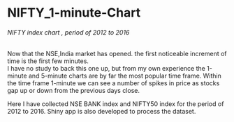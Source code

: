 # NIFTY_1-minute-Chart

###### NIFTY index chart , period of 2012 to 2016

Now that the NSE,India market has opened. the first noticeable increment of time is the first few minutes.  
I have no study to back this one up, but from my own experience the 1-minute and 5-minute charts are by far the most 
popular time frame. Within the time frame 1-minute we can see a number of spikes in price as stocks gap up or down 
from the previous days close. 

Here I have collected NSE BANK index and NIFTY50 index for the period of 2012 to 2016. Shiny app is also developed to 
process the dataset.
